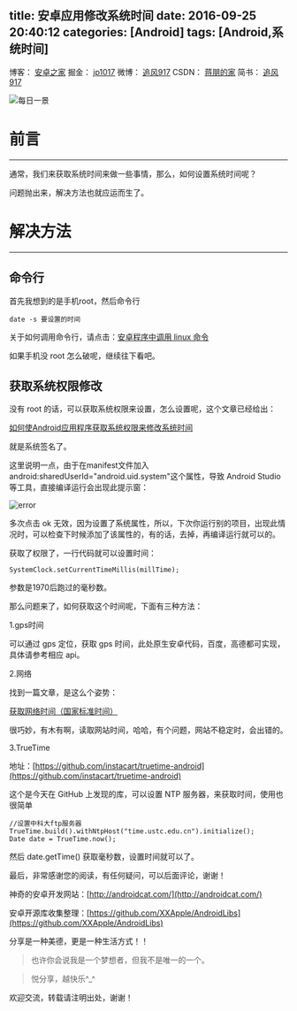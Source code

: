 title: 安卓应用修改系统时间
date: 2016-09-25 20:40:12
categories: [Android]
tags: [Android,系统时间]
---

博客：	[安卓之家](http://jp1017.github.io/)
掘金：	[jp1017](http://gold.xitu.io/user/5675e9d560b2f42a127e4916)
微博：	[追风917](http://weibo.com/1321395433/profile?topnav=1&wvr=6)
CSDN：	[蒋朋的家](http://blog.csdn.net/u010331406)
简书：	[追风917](http://www.jianshu.com/users/8cb49b5ad78b/latest_articles)

![每日一景](https://drscdn.500px.org/photo/127578853/m%3D2048/3e76397841f23f0bcb16c5e1fa523046)

# 前言
---

通常，我们来获取系统时间来做一些事情，那么，如何设置系统时间呢？

问题抛出来，解决方法也就应运而生了。

# 解决方法
---

## 命令行
 
首先我想到的是手机root，然后命令行

```
date -s 要设置的时间
```

关于如何调用命令行，请点击：[安卓程序中调用 linux 命令](http://www.jianshu.com/p/603f29a6a513)

如果手机没 root 怎么破呢，继续往下看吧。

<!--more-->

## 获取系统权限修改

没有 root 的话，可以获取系统权限来设置，怎么设置呢，这个文章已经给出：

[如何使Android应用程序获取系统权限来修改系统时间](http://www.programgo.com/article/54422482620/)

就是系统签名了。

这里说明一点，由于在manifest文件加入android:sharedUserId="android.uid.system"这个属性，导致 Android Studio 等工具，直接编译运行会出现此提示窗：

![error](http://7xlah4.com1.z0.glb.clouddn.com/20160925211654.jpg)

多次点击 ok 无效，因为设置了系统属性，所以，下次你运行别的项目，出现此情况时，可以检查下时候添加了该属性的，有的话，去掉，再编译运行就可以的。

获取了权限了，一行代码就可以设置时间：

```
SystemClock.setCurrentTimeMillis(millTime);
```

参数是1970后跑过的毫秒数。

那么问题来了，如何获取这个时间呢，下面有三种方法：

1.gps时间

可以通过 gps 定位，获取 gps 时间，此处原生安卓代码，百度，高德都可实现，具体请参考相应 api。

2.网络

找到一篇文章，是这么个姿势：

[获取网络时间（国家标准时间）](http://blog.csdn.net/catoop/article/details/50076879)

很巧妙，有木有啊，读取网站时间，哈哈，有个问题，网站不稳定时，会出错的。

3.TrueTime

地址：[https://github.com/instacart/truetime-android](https://github.com/instacart/truetime-android)

这个是今天在 GitHub 上发现的库，可以设置 NTP 服务器，来获取时间，使用也很简单

```
//设置中科大ftp服务器
TrueTime.build().withNtpHost("time.ustc.edu.cn").initialize();
Date date = TrueTime.now();
```

然后 date.getTime() 获取毫秒数，设置时间就可以了。



最后，非常感谢您的阅读，有任何疑问，可以后面评论，谢谢！

神奇的安卓开发网站：[http://androidcat.com/](http://androidcat.com/)

安卓开源库收集整理：[https://github.com/XXApple/AndroidLibs](https://github.com/XXApple/AndroidLibs)

分享是一种美德，更是一种生活方式！！

>也许你会说我是一个梦想者，但我不是唯一的一个。

>悦分享，越快乐^_^

欢迎交流，转载请注明出处，谢谢！